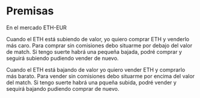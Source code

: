 # Premisas

En el mercado ETH-EUR

Cuando el ETH está subiendo de valor, yo quiero comprar ETH y venderlo más caro.
Para comprar sin comisiones debo situarme por debajo del valor de match.
Si tengo suerte habrá una pequeña bajada, podré comprar y seguirá subiendo pudiendo vender de nuevo.


Cuando el ETH está bajando de valor yo quiero vender ETH y comprarlo más barato.
Para vender sin comisiones debo situarme por encima del valor del match.
Si tengo suerte habrá una pqueña subida, podré vender y sequirá bajando pudiendo comprar de nuevo.

